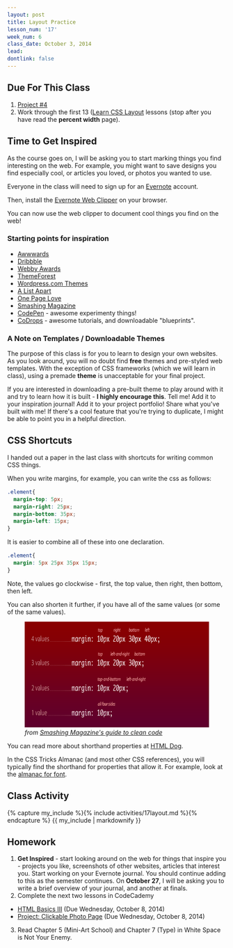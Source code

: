 ```yaml
---
layout: post
title: Layout Practice
lesson_num: '17'
week_num: 6
class_date: October 3, 2014
lead: 
dontlink: false
---
```


## Due For This Class

1. [Project #4](http://com372-14.github.io/projects/04-tables.html)
2. Work through the first 13 ([Learn CSS Layout](http://learnlayout.com/display.html) lessons (stop after you have read the **percent width** page).

## Time to Get Inspired

As the course goes on, I will be asking you to start marking things you find interesting on the web.  For example, you might want to save designs you find especially cool, or articles you loved, or photos you wanted to use.

Everyone in the class will need to sign up for an [Evernote](https://www.evernote.com/) account.

Then, install the [Evernote Web Clipper](https://evernote.com/webclipper/) on your browser.

You can now use the web clipper to document cool things you find on the web!

### Starting points for inspiration

- [Awwwards](http://www.awwwards.com/)
- [Dribbble](http://dribbble.com)
- [Webby Awards](http://www.webbyawards.com/)
- [ThemeForest](http://www.themeforest.com/)
- [Wordpress.com Themes](http://theme.wordpress.com/)
- [A List Apart](http://alistapart.com/)
- [One Page Love](http://onepagelove.com/)
- [Smashing Magazine](http://www.smashingmagazine.com/)
- [CodePen](http://codepen.io/) - awesome experimenty things!
- [CoDrops](http://tympanus.net/codrops/) - awesome tutorials, and downloadable "blueprints".

### A Note on Templates / Downloadable Themes

The purpose of this class is for you to learn to design your own websites.  As you look around, you will no doubt find **free** themes and pre-styled web templates.  With the exception of CSS frameworks (which we will learn in class), using a premade **theme** is unacceptable for your final project.

If you are interested in downloading a pre-built theme to play around with it and try to learn how it is built - **I highly encourage this**.  Tell me!  Add it to your inspiration journal!  Add it to your project portfolio!  Share what you've built with me!  If there's a cool feature that you're trying to duplicate, I might be able to point you in a helpful direction.

## CSS Shortcuts

I handed out a paper in the last class with shortcuts for writing common CSS things.

When you write margins, for example, you can write the css as follows:

```css
.element{
  margin-top: 5px;
  margin-right: 25px;
  margin-bottom: 35px;
  margin-left: 15px;
}
```

It is easier to combine all of these into one declaration.

```css
.element{
  margin: 5px 25px 35px 15px;
}
```

Note, the values go clockwise - first, the top value, then right, then bottom, then left.

You can also shorten it further, if you have all of the same values (or some of the same values).

<figure><img src="../lesson_files/shorthand-example.gif" alt="shorthand-example" width="630" height="243" /><figcaption><cite>from <a href="http://www.smashingmagazine.com/2008/08/18/7-principles-of-clean-and-optimized-css-code/">Smashing Magazine's guide to clean code</a></cite></figcaption></figure>


You can read more about shorthand properties at [HTML Dog](http://htmldog.com/guides/css/intermediate/shorthand/).

In the CSS Tricks Almanac (and most other CSS references), you will typically find the shorthand for properties that allow it.  For example, look at the [almanac for font](http://css-tricks.com/almanac/properties/f/font/).



## Class Activity

<div class="activity">
{% capture my_include %}{% include activities/17layout.md %}{% endcapture %}
{{ my_include | markdownify }}
</div>

## Homework

1. **Get Inspired** - start looking around on the web for things that inspire you - projects you like, screenshots of other websites, articles that interest you.  Start working on your Evernote journal.  You should continue adding to this as the semester continues.  On **October 27**, I will be asking you to write a brief overview of your journal, and another at finals.
2. Complete the next two lessons in CodeCademy
  *  [HTML Basics III](http://www.codecademy.com/courses/web-beginner-en-f8mcL) (Due Wednesday, October 8, 2014)
  *  [Project: Clickable Photo Page](http://www.codecademy.com/courses/web-beginner-en-zrZ6c) (Due Wednesday, October 8, 2014)
3. Read Chapter 5 (Mini-Art School) and Chapter 7 (Type) in White Space is Not Your Enemy.